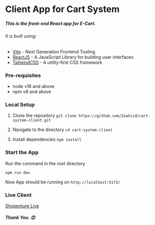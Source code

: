 # Client App for Cart System

##### This is the front-end React app for E-Cart.

###### It is built using:
* [Vite](https://vitejs.dev/) - Next Generation Frontend Tooling
* [ReactJS](https://react.dev/) - A JavaScript Library for building user interfaces
* [TailwindCSS](https://tailwindcss.com/) - A utility-first CSS framework

### Pre-requisites
* node v16 and above
* npm v8 and above

### Local Setup
1. Clone the repository
`git clone https://github.com/Zaahiid/cart-system-client.git`

2. Navigate to the directory
`cd cart-system-client`

3. Install dependencies
`npm install`

### Start the App

Run the command in the root directory

`npm run dev`

Now App should be running on `http://localhost:5173/`

### Live Client 
[Shopenture Live]()

##### Thank You. 😊
